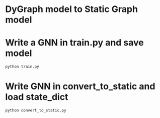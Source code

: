 # DyGraph model to Static Graph model


#  Write a GNN in train.py  and save model

```
python train.py
```


# Write GNN in convert_to_static and load state_dict

```
python convert_to_static.py
```
